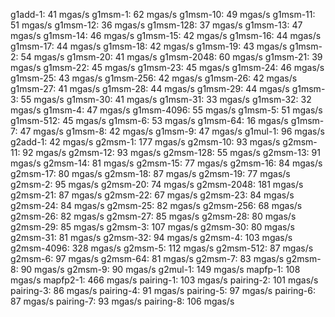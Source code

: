 g1add-1: 41 mgas/s
g1msm-1: 62 mgas/s
g1msm-10: 49 mgas/s
g1msm-11: 51 mgas/s
g1msm-12: 36 mgas/s
g1msm-128: 37 mgas/s
g1msm-13: 47 mgas/s
g1msm-14: 46 mgas/s
g1msm-15: 42 mgas/s
g1msm-16: 44 mgas/s
g1msm-17: 44 mgas/s
g1msm-18: 42 mgas/s
g1msm-19: 43 mgas/s
g1msm-2: 54 mgas/s
g1msm-20: 41 mgas/s
g1msm-2048: 60 mgas/s
g1msm-21: 39 mgas/s
g1msm-22: 45 mgas/s
g1msm-23: 45 mgas/s
g1msm-24: 46 mgas/s
g1msm-25: 43 mgas/s
g1msm-256: 42 mgas/s
g1msm-26: 42 mgas/s
g1msm-27: 41 mgas/s
g1msm-28: 44 mgas/s
g1msm-29: 44 mgas/s
g1msm-3: 55 mgas/s
g1msm-30: 41 mgas/s
g1msm-31: 33 mgas/s
g1msm-32: 32 mgas/s
g1msm-4: 47 mgas/s
g1msm-4096: 55 mgas/s
g1msm-5: 51 mgas/s
g1msm-512: 45 mgas/s
g1msm-6: 53 mgas/s
g1msm-64: 16 mgas/s
g1msm-7: 47 mgas/s
g1msm-8: 42 mgas/s
g1msm-9: 47 mgas/s
g1mul-1: 96 mgas/s
g2add-1: 42 mgas/s
g2msm-1: 177 mgas/s
g2msm-10: 93 mgas/s
g2msm-11: 92 mgas/s
g2msm-12: 93 mgas/s
g2msm-128: 55 mgas/s
g2msm-13: 91 mgas/s
g2msm-14: 81 mgas/s
g2msm-15: 77 mgas/s
g2msm-16: 84 mgas/s
g2msm-17: 80 mgas/s
g2msm-18: 87 mgas/s
g2msm-19: 77 mgas/s
g2msm-2: 95 mgas/s
g2msm-20: 74 mgas/s
g2msm-2048: 181 mgas/s
g2msm-21: 87 mgas/s
g2msm-22: 67 mgas/s
g2msm-23: 84 mgas/s
g2msm-24: 84 mgas/s
g2msm-25: 82 mgas/s
g2msm-256: 68 mgas/s
g2msm-26: 82 mgas/s
g2msm-27: 85 mgas/s
g2msm-28: 80 mgas/s
g2msm-29: 85 mgas/s
g2msm-3: 107 mgas/s
g2msm-30: 80 mgas/s
g2msm-31: 81 mgas/s
g2msm-32: 94 mgas/s
g2msm-4: 103 mgas/s
g2msm-4096: 328 mgas/s
g2msm-5: 112 mgas/s
g2msm-512: 87 mgas/s
g2msm-6: 97 mgas/s
g2msm-64: 81 mgas/s
g2msm-7: 83 mgas/s
g2msm-8: 90 mgas/s
g2msm-9: 90 mgas/s
g2mul-1: 149 mgas/s
mapfp-1: 108 mgas/s
mapfp2-1: 466 mgas/s
pairing-1: 103 mgas/s
pairing-2: 101 mgas/s
pairing-3: 86 mgas/s
pairing-4: 91 mgas/s
pairing-5: 97 mgas/s
pairing-6: 87 mgas/s
pairing-7: 93 mgas/s
pairing-8: 106 mgas/s
